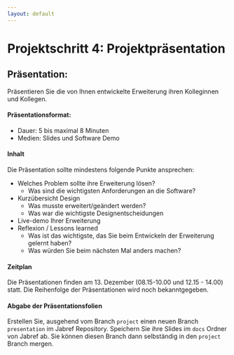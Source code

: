 ```yaml
---
layout: default
---
```

# Projektschritt 4: Projektpräsentation

## Präsentation:
Präsentieren Sie die von Ihnen entwickelte Erweiterung ihren Kolleginnen und Kollegen.

#### Präsentationsformat:

* Dauer: 5 bis maximal 8 Minuten
* Medien: Slides und Software Demo

#### Inhalt

Die Präsentation sollte mindestens folgende Punkte ansprechen:

* Welches Problem sollte ihre Erweiterung lösen? 
    * Was sind die wichtigsten Anforderungen an die Software?
* Kurzübersicht Design 
    * Was musste erweitert/geändert werden?
    * Was war die wichtigste Designentscheidungen
* Live-demo Ihrer Erweiterung 
* Reflexion / Lessons learned
    * Was ist das wichtigste, das Sie beim Entwickeln der Erweiterung gelernt haben?
    * Was würden Sie beim nächsten Mal anders machen?

#### Zeitplan
Die Präsentationen finden am 13. Dezember (08.15-10.00 und 12.15 - 14.00) statt. Die Reihenfolge der Präsentationen wird noch bekanntgegeben.


#### Abgabe der Präsentationsfolien

Erstellen Sie, ausgehend vom Branch ```project``` einen neuen Branch ```presentation``` im Jabref Repository. Speichern Sie ihre Slides im ```docs``` Ordner von Jabref ab. Sie können diesen Branch dann selbständig in den `project` Branch mergen.





